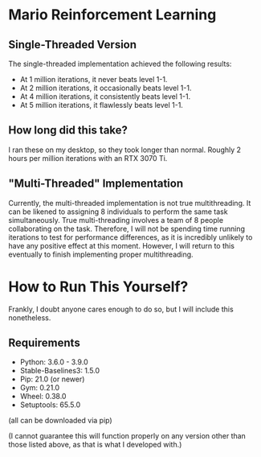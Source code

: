 # Mario Reinforcement Learning

## Single-Threaded Version

The single-threaded implementation achieved the following results:

- At 1 million iterations, it never beats level 1-1.
- At 2 million iterations, it occasionally beats level 1-1.
- At 4 million iterations, it consistently beats level 1-1.
- At 5 million iterations, it flawlessly beats level 1-1.

## How long did this take?
I ran these on my desktop, so they took longer than normal. Roughly 2 hours per million iterations with an RTX 3070 Ti.

## "Multi-Threaded" Implementation

Currently, the multi-threaded implementation is not true multithreading. It can be likened to assigning 8 individuals to perform the same task simultaneously. True multi-threading involves a team of 8 people collaborating on the task. Therefore, I will not be spending time running iterations to test for performance differences, as it is incredibly unlikely to have any positive effect at this moment. However, I will return to this eventually to finish implementing proper multithreading.

# How to Run This Yourself?

Frankly, I doubt anyone cares enough to do so, but I will include this nonetheless.

## Requirements

- Python: 3.6.0 - 3.9.0
- Stable-Baselines3: 1.5.0
- Pip: 21.0 (or newer)
- Gym: 0.21.0
- Wheel: 0.38.0
- Setuptools: 65.5.0

(all can be downloaded via pip)

(I cannot guarantee this will function properly on any version other than those listed above, as that is what I developed with.)
